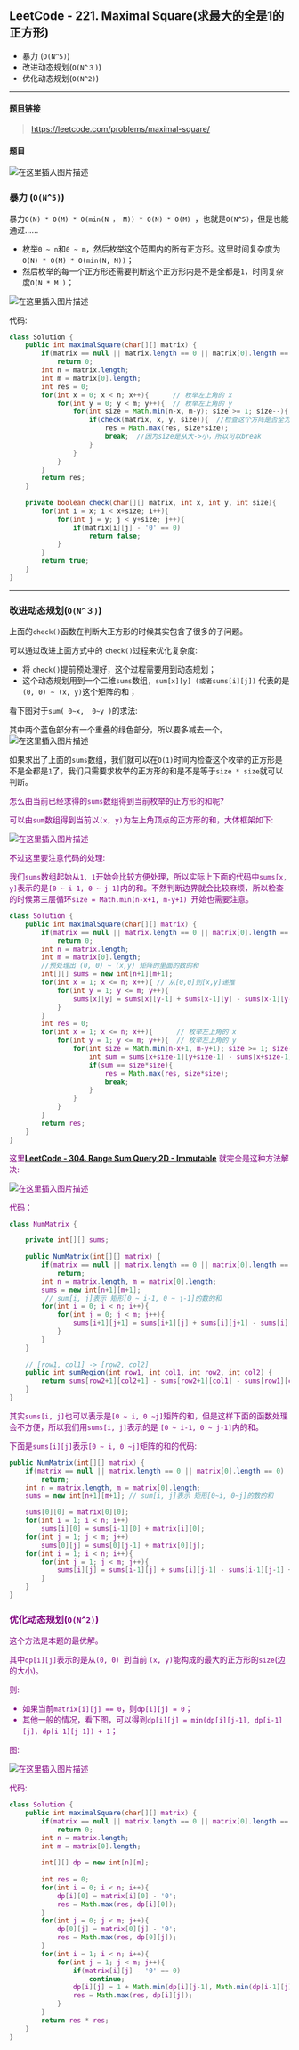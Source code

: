 ﻿## LeetCode - 221. Maximal Square(求最大的全是1的正方形)

* 暴力 (`O(N^5)`)
* 改进动态规划(`O(N^３)`)
* 优化动态规划(`O(N^2)`) 

***
#### [题目链接](https://leetcode.com/problems/maximal-square/)

> https://leetcode.com/problems/maximal-square/

#### 题目

![在这里插入图片描述](images/221_t.png)

### 暴力 (`O(N^5)`)

暴力`O(N) * O(M) * O(min(N ， M)) * O(N) * O(M) `，也就是`O(N^5)`，但是也能通过......

* 枚举`0 ~ n`和`0 ~ m`，然后枚举这个范围内的所有正方形。这里时间复杂度为`  O(N) * O(M) * O(min(N, M))`；
* 然后枚举的每一个正方形还需要判断这个正方形内是不是全都是`1`，时间复杂度`O(N * M )`；

![在这里插入图片描述](images/221_s.png)

代码:

```java
class Solution {
    public int maximalSquare(char[][] matrix) {
        if(matrix == null || matrix.length == 0 || matrix[0].length == 0)
            return 0;
        int n = matrix.length;
        int m = matrix[0].length;
        int res = 0;
        for(int x = 0; x < n; x++){      // 枚举左上角的 x
            for(int y = 0; y < m; y++){  // 枚举左上角的 y
                for(int size = Math.min(n-x, m-y); size >= 1; size--){ // 枚举 [1, min(n-x, m-y)]这么多的方阵(size表示方阵大小)
                    if(check(matrix, x, y, size)){  //检查这个方阵是否全为1
                        res = Math.max(res, size*size);
                        break;  //因为size是从大->小，所以可以break
                    }
                }
            }
        }
        return res;
    }
    
    private boolean check(char[][] matrix, int x, int y, int size){
        for(int i = x; i < x+size; i++){
            for(int j = y; j < y+size; j++){
                if(matrix[i][j] - '0' == 0)
                    return false;
            }
        }
        return true;
    }
}
```

***

### 改进动态规划(`O(N^３)`)

上面的`check()`函数在判断大正方形的时候其实包含了很多的子问题。

可以通过改进上面方式中的 `check()`过程来优化复杂度: 

* 将 `check()`提前预处理好，这个过程需要用到动态规划；
* 这个动态规划用到一个二维`sums`数组，`sum[x][y] (或者sums[i][j])` 代表的是 `(0, 0) ~ (x, y)`这个矩阵的和；


看下图对于`sum( 0~x,  0~y )`的求法: 

其中两个蓝色部分有一个重叠的绿色部分，所以要多减去一个。
![在这里插入图片描述](images/221_s2.png)

如果求出了上面的`sums`数组，我们就可以在`O(1)`时间内检查这个枚举的正方形是不是全都是`1`了，我们只需要求枚举的正方形的和是不是等于`size * size`就可以判断。


<font color = purple>怎么由当前已经求得的`sums`数组得到当前枚举的正方形的和呢? 

可以由`sum`数组得到当前以`(x, y)`为左上角顶点的正方形的和，大体框架如下: 

![在这里插入图片描述](images/221_s3.png)


不过这里要注意代码的处理:

我们`sums`数组起始从`1, 1`开始会比较方便处理，所以实际上下面的代码中`sums[x, y]`表示的是`[0 ~ i-1, 0 ~ j-1]`内的和。不然判断边界就会比较麻烦，所以检查的时候第三层循环`size = Math.min(n-x+1, m-y+1) `开始也需要注意。 
```java
class Solution {
    public int maximalSquare(char[][] matrix) {
        if(matrix == null || matrix.length == 0 || matrix[0].length == 0)
            return 0;
        int n = matrix.length;
        int m = matrix[0].length;
        //预处理出 (0, 0) ~ (x,y) 矩阵的里面的数的和
        int[][] sums = new int[n+1][m+1];
        for(int x = 1; x <= n; x++){ // 从[0,0]到[x,y]递推
            for(int y = 1; y <= m; y++){
                sums[x][y] = sums[x][y-1] + sums[x-1][y] - sums[x-1][y-1] + matrix[x-1][y-1]-'0';
            }
        }
        int res = 0;
        for(int x = 1; x <= n; x++){      // 枚举左上角的 x
            for(int y = 1; y <= m; y++){  // 枚举左上角的 y
                for(int size = Math.min(n-x+1, m-y+1); size >= 1; size--){ // 枚举 [1, min(n-x, m-y)]这么多的方阵(size表示方阵大小)
                    int sum = sums[x+size-1][y+size-1] - sums[x+size-1][y-1] - sums[x-1][y+size-1] + sums[x-1][y-1];
                    if(sum == size*size){
                        res = Math.max(res, size*size);
                        break;
                    }
                }
            }
        }
        return res;
    }
}
```

这里[**LeetCode - 304. Range Sum Query 2D - Immutable**](https://leetcode.com/problems/range-sum-query-2d-immutable/) 就完全是这种方法解决:

![在这里插入图片描述](images/304_t.png)

代码：

```java
class NumMatrix {

    private int[][] sums;
    
    public NumMatrix(int[][] matrix) {
        if(matrix == null || matrix.length == 0 || matrix[0].length == 0)
            return;
        int n = matrix.length, m = matrix[0].length;
        sums = new int[n+1][m+1];
         // sum[i, j]表示 矩形[0 ~ i-1, 0 ~ j-1]的数的和
        for(int i = 0; i < n; i++){
            for(int j = 0; j < m; j++){
                sums[i+1][j+1] = sums[i+1][j] + sums[i][j+1] - sums[i][j] + matrix[i][j];
            }
        }
    }
    
    // [row1, col1] -> [row2, col2]
    public int sumRegion(int row1, int col1, int row2, int col2) {
        return sums[row2+1][col2+1] - sums[row2+1][col1] - sums[row1][col2+1] + sums[row1][col1];
    }
}
```
其实`sums[i, j]`也可以表示是`[0 ~ i, 0 ~j]`矩阵的和，但是这样下面的函数处理会不方便，所以我们用`sums[i, j]`表示的是
`[0 ~ i-1, 0 ~ j-1]`内的和。


下面是`sums[i][j]`表示`[0 ~ i, 0 ~j]`矩阵的和的代码: 
```java
public NumMatrix(int[][] matrix) {
    if(matrix == null || matrix.length == 0 || matrix[0].length == 0)
        return;
    int n = matrix.length, m = matrix[0].length;
    sums = new int[n+1][m+1]; // sum[i, j]表示 矩形[0~i, 0~j]的数的和

    sums[0][0] = matrix[0][0];
    for(int i = 1; i < n; i++)
        sums[i][0] = sums[i-1][0] + matrix[i][0];
    for(int j = 1; j < m; j++)
        sums[0][j] = sums[0][j-1] + matrix[0][j];
    for(int i = 1; i < n; i++){
        for(int j = 1; j < m; j++){
            sums[i][j] = sums[i-1][j] + sums[i][j-1] - sums[i-1][j-1] + matrix[i][j];
        }
    }
}
```

### 优化动态规划(`O(N^2)`) 

这个方法是本题的最优解。

其中`dp[i][j]`表示的是从`(0, 0) `到当前 `(x, y)`能构成的最大的正方形的`size`(边的大小)。

则: 

* 如果当前`matrix[i][j] == 0`，则`dp[i][j] = 0`；
* 其他一般的情况，看下图，可以得到`dp[i][j] = min(dp[i][j-1], dp[i-1][j], dp[i-1][j-1]) + 1`；

图:


![在这里插入图片描述](images/221_s4.png)

代码:

```java
class Solution {
    public int maximalSquare(char[][] matrix) {
        if(matrix == null || matrix.length == 0 || matrix[0].length == 0)
            return 0;
        int n = matrix.length;
        int m = matrix[0].length;
        
        int[][] dp = new int[n][m];
        
        int res = 0;
        for(int i = 0; i < n; i++){
            dp[i][0] = matrix[i][0] - '0';
            res = Math.max(res, dp[i][0]);
        }
        for(int j = 0; j < m; j++){
            dp[0][j] = matrix[0][j] - '0';
            res = Math.max(res, dp[0][j]);
        }
        for(int i = 1; i < n; i++){
            for(int j = 1; j < m; j++){
                if(matrix[i][j] - '0' == 0)
                    continue;
                dp[i][j] = 1 + Math.min(dp[i][j-1], Math.min(dp[i-1][j], dp[i-1][j-1]));
                res = Math.max(res, dp[i][j]);
            }
        }
        return res * res;
    }
}
```


